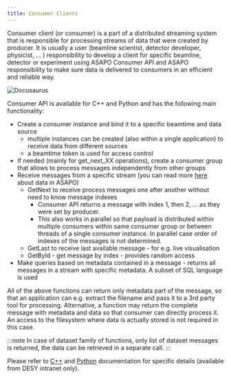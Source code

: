 ```yaml
---
title: Consumer Clients
---
```


Consumer client (or consumer) is a part of a distributed streaming system that is responsible for processing streams of data that were created by producer. It is usually a user (beamline scientist, detector developer, physicist, ... ) responsibility to develop a client for specific beamline, detector or experiment using ASAPO Consumer API and ASAPO responsibility to make sure data is delivered to consumers in an efficient and reliable way.

![Docusaurus](/img/consumer-clients.png)

Consumer API is available for C++ and Python and has the following main functionality:

- Create a consumer instance and bind it to a specific beamtime and data source
    - multiple instances can be created (also within a single application) to receive data from different sources
    - a beamtime token is used for access control
- If needed (mainly for get_next_XX operations), create a consumer group that allows to process messages independently from other groups
- Receive messages  from a specific stream (you can read more [here](data-in-asapo) about data in ASAPO)
    - GetNext to receive process messages one after another without need to know message indexes
        - Consumer API returns a message with index 1, then 2, ... as they were set by producer.
        - This also works in parallel so that payload is distributed within multiple consumers within same consumer group or between threads of a single consumer instance. In parallel case order of indexes of the messages is not determined.
    - GetLast to receive last available message - for e.g. live visualisation
    - GetById - get message by index - provides random access
- Make queries based on metadata contained in a message - returns all messages in a stream with specific metadata. A subset of SQL language is used


All of the above functions can return only metadata part of the message, so that an application can e.g. extract the filename and pass it to a 3rd party tool for processing. Alternative, a function may return the complete message with metadata and data so that consumer can directly process it. An access to the filesystem where data is actually stored is not required in this case.

:::note
In case of dataset family of functions, only list of dataset messages is returned, the data can be retrieved in a separate call.
:::
    
Please refer to [C++](http://asapo.desy.de/cpp/) and [Python](http://asapo.desy.de/python/) documentation for specific details (available from DESY intranet only).



